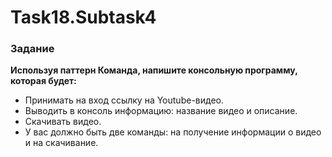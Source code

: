 # Task18.Subtask4
### Задание
**Используя паттерн Команда, напишите консольную программу, которая будет:**
* Принимать на вход ссылку на  Youtube-видео. 
* Выводить в консоль информацию: название видео и описание.
* Скачивать видео.
* У вас должно быть две команды: на получение информации о видео и на скачивание.
